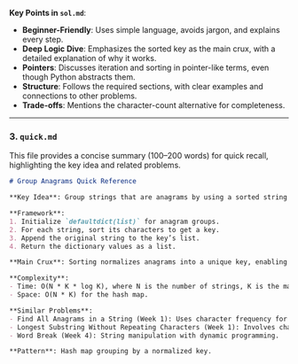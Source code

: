 
**Key Points in `sol.md`**:
- **Beginner-Friendly**: Uses simple language, avoids jargon, and explains every step.
- **Deep Logic Dive**: Emphasizes the sorted key as the main crux, with a detailed explanation of why it works.
- **Pointers**: Discusses iteration and sorting in pointer-like terms, even though Python abstracts them.
- **Structure**: Follows the required sections, with clear examples and connections to other problems.
- **Trade-offs**: Mentions the character-count alternative for completeness.

---

### 3. `quick.md`
This file provides a concise summary (100–200 words) for quick recall, highlighting the key idea and related problems.

```markdown
# Group Anagrams Quick Reference

**Key Idea**: Group strings that are anagrams by using a sorted string as a hash map key. Anagrams sort to the same string (e.g., "eat" and "tea" both sort to "aet"). Iterate through the input, sort each string, and group originals by this key in a `defaultdict(list)`. Return the hash map values.

**Framework**:
1. Initialize `defaultdict(list)` for anagram groups.
2. For each string, sort its characters to get a key.
3. Append the original string to the key’s list.
4. Return the dictionary values as a list.

**Main Crux**: Sorting normalizes anagrams into a unique key, enabling efficient grouping.

**Complexity**:
- Time: O(N * K * log K), where N is the number of strings, K is the max string length.
- Space: O(N * K) for the hash map.

**Similar Problems**:
- Find All Anagrams in a String (Week 1): Uses character frequency for anagrams.
- Longest Substring Without Repeating Characters (Week 1): Involves character counting.
- Word Break (Week 4): String manipulation with dynamic programming.

**Pattern**: Hash map grouping by a normalized key.